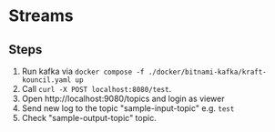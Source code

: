 # Streams

## Steps

1. Run kafka via `docker compose -f ./docker/bitnami-kafka/kraft-kouncil.yaml up`
2. Call `curl -X POST localhost:8080/test`.
2. Open http://localhost:9080/topics and login as viewer
3. Send new log to the topic "sample-input-topic" e.g. `test`
4. Check "sample-output-topic" topic.
